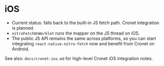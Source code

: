 # iOS

- Current status: falls back to the built-in JS fetch path. Cronet integration is planned.
- `nitroFetchOnWorklet` runs the mapper on the JS thread on iOS.
- The public JS API remains the same across platforms, so you can start integrating `react-native-nitro-fetch` now and benefit from Cronet on Android.

See also: `docs/cronet-ios.md` for high-level Cronet iOS integration notes.

